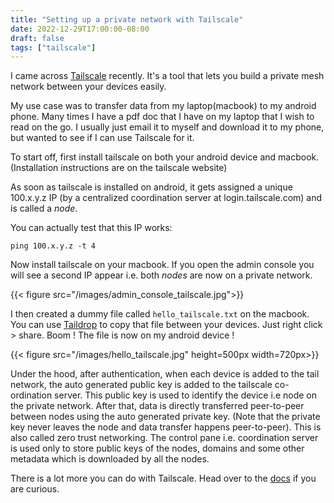```yaml
---
title: "Setting up a private network with Tailscale"
date: 2022-12-29T17:00:00-08:00
draft: false
tags: ["tailscale"]
---
```


I came across [Tailscale](https://tailscale.com/) recently. It's a tool that lets you build a private mesh network between your devices easily.

My use case was to transfer data from my laptop(macbook) to my android phone. Many times I have a pdf doc that I have on my laptop that I wish to read on the go. I usually just email it to myself and download it to my phone, but wanted to see if I can use Tailscale for it. 

To start off, first install tailscale on both your android device and macbook. (Installation instructions are on the tailscale website)

As soon as tailscale is installed on android, it gets assigned a unique 100.x.y.z IP (by a centralized coordination server at login.tailscale.com) and is called a _node_.

You can actually test that this IP works:

`ping 100.x.y.z -t 4`

Now install tailscale on your macbook. If you open the admin console you will see a second IP appear i.e. both _nodes_ are now on a private network.

{{< figure src="/images/admin_console_tailscale.jpg">}}

I then created a dummy file called `hello_tailscale.txt` on the macbook. You can use [Taildrop](https://tailscale.com/kb/1106/taildrop/) to copy that file between your devices. Just right click > share. Boom ! The file is now on my android device !

{{< figure src="/images/hello_tailscale.jpg" height=500px width=720px>}}

Under the hood, after authentication, when each device is added to the tail network, the auto generated public key is added to the tailscale co-ordination server. This public key is used to identify the device i.e node on the private network. After that, data is directly transferred peer-to-peer between nodes using the auto generated private key. (Note that the private key never leaves the node and data transfer happens peer-to-peer). This is also called zero trust networking. The control pane i.e. coordination server is used only to store public keys of the nodes, domains and some other metadata which is downloaded by all the nodes.

There is a lot more you can do with Tailscale. Head over to the [docs](https://tailscale.com/kb/) if you are curious.





